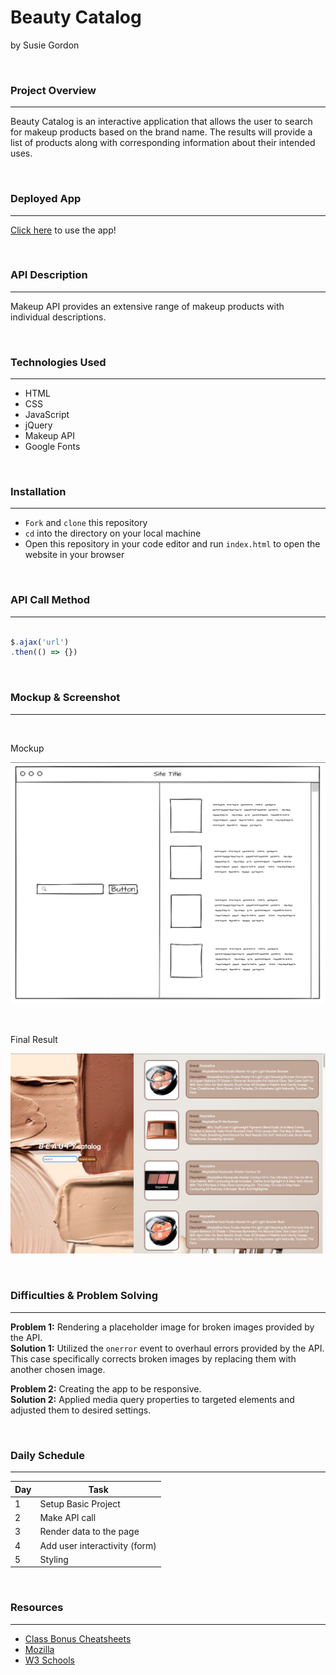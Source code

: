 # Beauty Catalog
by Susie Gordon

</br>

### **Project Overview**

---

Beauty Catalog is an interactive application that allows the user to search for makeup products based on the brand name. The results will provide a list of products along with corresponding information about their intended uses.

</br>

### **Deployed App** 

---

[Click here](https://project-1-fawn.vercel.app/) to use the app!

</br>

### **API Description**

---

Makeup API provides an extensive range of makeup products with individual descriptions.


</br>

### **Technologies Used**

---

- HTML
- CSS
- JavaScript
- jQuery
- Makeup API
- Google Fonts

</br>

### **Installation** 

---

- `Fork` and `clone` this repository
- `cd` into the directory on your local machine
- Open this repository in your code editor and run `index.html` to open the website in your browser

</br>

### **API Call Method**

---

```js

$.ajax('url')
.then(() => {})

```

</br>

### **Mockup & Screenshot**

---

</br>

Mockup

![Mockup Image](./img/mockup.png)

</br>

Final Result

![Final Screenshot](./img/final_screenshot.png)

</br>

### **Difficulties & Problem Solving**

---

**Problem 1:** 
Rendering a placeholder image for broken images provided by the API. 
</br>
**Solution 1:** 
Utilized the `onerror` event to overhaul errors provided by the API. This case specifically corrects broken images by replacing them with another chosen image.

**Problem 2:** 
Creating the app to be responsive.
</br>
**Solution 2:**
Applied media query properties to targeted elements and adjusted them to desired settings. 

</br>

### **Daily Schedule**

---

|  Day  |  Task  |
|-------|--------|
| 1 | Setup Basic Project |
| 2 | Make API call |
| 3 | Render data to the page |
| 4 | Add user interactivity (form) |
| 5 | Styling |

</br>

### **Resources**

---

- [Class Bonus Cheatsheets](https://git.generalassemb.ly/AlexMerced/orientation/blob/master/cheatsheet/readme.md) 
- [Mozilla](https://developer.mozilla.org/)
- [W3 Schools](https://www.w3schools.com/)